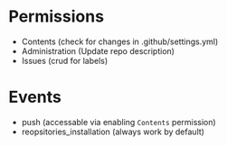 # Permissions
- Contents (check for changes in .github/settings.yml)
- Administration (Update repo description)
- Issues (crud for labels)

# Events
- push (accessable via enabling `Contents` permission)
- reopsitories_installation (always work by default)
